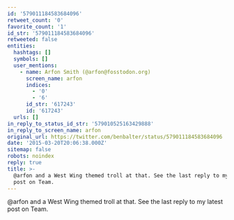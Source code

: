 ```yaml
---
id: '579011184583684096'
retweet_count: '0'
favorite_count: '1'
id_str: '579011184583684096'
retweeted: false
entities:
  hashtags: []
  symbols: []
  user_mentions:
    - name: Arfon Smith (@arfon@fosstodon.org)
      screen_name: arfon
      indices:
        - '0'
        - '6'
      id_str: '617243'
      id: '617243'
  urls: []
in_reply_to_status_id_str: '579010525163429888'
in_reply_to_screen_name: arfon
original_url: https://twitter.com/benbalter/status/579011184583684096
date: '2015-03-20T20:06:38.000Z'
sitemap: false
robots: noindex
reply: true
title: >-
  @arfon and a West Wing themed troll at that. See the last reply to my latest
  post on Team.
---
```


@arfon and a West Wing themed troll at that. See the last reply to my latest post on Team.
